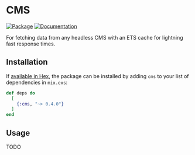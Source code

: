 # CMS

[![Package](https://img.shields.io/badge/-Package-important)](https://hex.pm/packages/cms) [![Documentation](https://img.shields.io/badge/-Documentation-blueviolet)](https://hexdocs.pm/cms)

For fetching data from any headless CMS with an ETS cache for lightning fast response times.

## Installation

If [available in Hex](https://hex.pm/docs/publish), the package can be installed
by adding `cms` to your list of dependencies in `mix.exs`:

```elixir
def deps do
  [
    {:cms, "~> 0.4.0"}
  ]
end
```

## Usage

TODO
